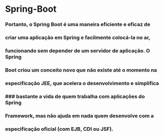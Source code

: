 # Spring-Boot

### Portanto, o Spring Boot é uma maneira eficiente e eficaz de
### criar uma aplicação em Spring e facilmente colocá-la no ar,
### funcionando sem depender de um servidor de aplicação. O Spring
### Boot criou um conceito novo que não existe até o momento na 
### especificação JEE, que acelera o desenvolvimento e simplifica
### ### bastante a vida de quem trabalha com aplicações do Spring
### Framework, mas não ajuda em nada quem desenvolve com a
### especificação oficial (com EJB, CDI ou JSF).
